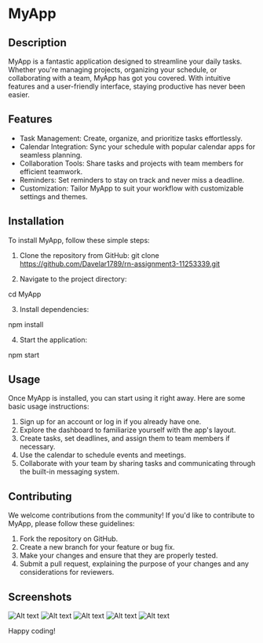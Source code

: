 # MyApp

## Description

MyApp is a fantastic application designed to streamline your daily tasks. Whether you're managing projects, organizing your schedule, or collaborating with a team, MyApp has got you covered. With intuitive features and a user-friendly interface, staying productive has never been easier.

## Features

- Task Management: Create, organize, and prioritize tasks effortlessly.
- Calendar Integration: Sync your schedule with popular calendar apps for seamless planning.
- Collaboration Tools: Share tasks and projects with team members for efficient teamwork.
- Reminders: Set reminders to stay on track and never miss a deadline.
- Customization: Tailor MyApp to suit your workflow with customizable settings and themes.

## Installation

To install MyApp, follow these simple steps:

1. Clone the repository from GitHub: 
git clone https://github.com/Davelar1789/rn-assignment3-11253339.git

2. Navigate to the project directory:

cd MyApp

3. Install dependencies:

npm install

4. Start the application:

npm start


## Usage

Once MyApp is installed, you can start using it right away. Here are some basic usage instructions:

1. Sign up for an account or log in if you already have one.
2. Explore the dashboard to familiarize yourself with the app's layout.
3. Create tasks, set deadlines, and assign them to team members if necessary.
4. Use the calendar to schedule events and meetings.
5. Collaborate with your team by sharing tasks and communicating through the built-in messaging system.

## Contributing

We welcome contributions from the community! If you'd like to contribute to MyApp, please follow these guidelines:

1. Fork the repository on GitHub.
2. Create a new branch for your feature or bug fix.
3. Make your changes and ensure that they are properly tested.
4. Submit a pull request, explaining the purpose of your changes and any considerations for reviewers.

## Screenshots
![Alt text](./MyApp/assets/shot1.jpg)
![Alt text](./MyApp/assets/shot2.jpg)
![Alt text](./MyApp/assets/shot3.jpg)
![Alt text](./MyApp/assets/shot4.jpg)
![Alt text](./MyApp/assets/shot5.jpg)


Happy coding!
